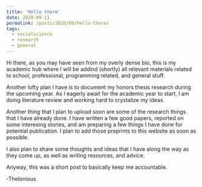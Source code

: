 ```yaml
---
title: 'Hello there'
date: 2020-09-11
permalink: /posts/2020/09/hello-there/
tags:
  - socialscience
  - research
  - general
---
```


Hi there, as you may have seen from my overly dense bio, this is my academic hub where I will be addind (shortly) all relevant materials related to school, professional, programming related, and general stuff. 

Another lofty plan I have is to document my honors thesis research during the upcoming year. As I eagerly await for the academic year to start, I am doing literature review and working hard to crystalize my ideas. 

Another thing that I plan to upload soon are some of the research things that I have already done. I have written a few good papers, reported on some interesing stories, and am preparing a few things I have done for potential publication. I plan to add those preprints to this website as soon as possible. 

I also plan to share some thoughts and ideas that I have along the way as they come up, as well as writing resources, and advice. 

Anyway, this was a short post to basically keep me accountable. 

-Thelonious 
